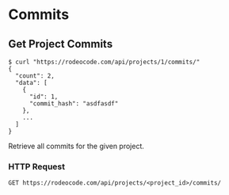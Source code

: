 # Commits

## Get Project Commits

```shell
$ curl "https://rodeocode.com/api/projects/1/commits/"
{
  "count": 2,
  "data": [
    {
      "id": 1,
      "commit_hash": "asdfasdf"
    },
    ...
  ]
}
```

Retrieve all commits for the given project.

### HTTP Request

`GET https://rodeocode.com/api/projects/<project_id>/commits/`
